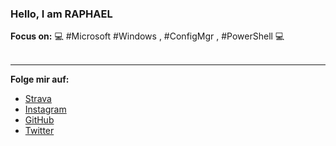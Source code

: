 <!-- https://docs.github.com/en/github/setting-up-and-managing-your-github-profile/managing-your-profile-readme -->

### Hello, I am RAPHAEL

**Focus on:** 💻 #Microsoft #Windows , #ConfigMgr , #PowerShell 💻
<br>
<br>

* * *

**Folge mir auf:**
* <a href="https://www.strava.com/athletes/23075135">Strava</a>
* <a href="https://www.instagram.com/raphweb">Instagram</a>
* <a href="https://github.com/raphweb-ch">GitHub</a>
* <a href="https://twitter.com/RaphWeb_">Twitter</a>

<!--
**raphweb-ch/raphweb-ch** is a ✨ _special_ ✨ repository because its `README.md` (this file) appears on your GitHub profile.

Here are some ideas to get you started:

- 🔭 I’m currently working on ...
- 🌱 I’m currently learning ...
- 👯 I’m looking to collaborate on ...
- 🤔 I’m looking for help with ...
- 💬 Ask me about ...
- 📫 How to reach me: ...
- 😄 Pronouns: ...
- ⚡ Fun fact: ...
-->
